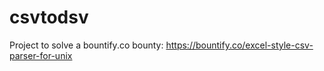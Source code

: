 csvtodsv
========

Project to solve a bountify.co bounty: https://bountify.co/excel-style-csv-parser-for-unix
